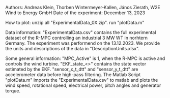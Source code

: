 Authors: Andreas Klein, Thorben Wintermeyer‐Kallen, János Zierath, W2E Wind to Energy GmbH
Date of the experiment: December 13, 2023


How to plot:
unzip all "ExperimentalData_0X.zip".
run "plotData.m"

Data information:
"ExperimentalData.csv" contains the full experimental dataset of the R-MPC controlling an industrial 3 MW WT in norhtern Germany. The experiment was performend on the 13.12.2023.
We provide the units and descriptions of the data in "DescriptionUnits.xlsx".

Some general information:
"MPC_Active" is 1, when the R-MPC is active and controls the wind turbine.
"EKF_state_<>" contains the state vector estimated by the EKF.
"sensor_x_t_dtt" and "sensor_y_t_dtt" are accelerometer data before high-pass filtering.
The Matlab Script "plotData.m" imports the "ExperimentalData.csv" to matlab and plots the wind speed, rotational speed, electrical power, pitch angles and generator torque.
